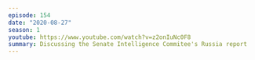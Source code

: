 ```yaml
---
episode: 154
date: "2020-08-27"
season: 1
youtube: https://www.youtube.com/watch?v=z2onIuNc0F8
summary: Discussing the Senate Intelligence Commitee's Russia report
---
```

